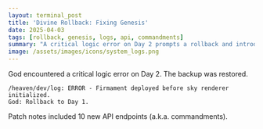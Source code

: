 ```yaml
---
layout: terminal_post
title: 'Divine Rollback: Fixing Genesis'
date: 2025-04-03
tags: [rollback, genesis, logs, api, commandments]
summary: "A critical logic error on Day 2 prompts a rollback and introduces new API endpoints to restore order."
image: /assets/images/icons/system_logs.png
---
```


God encountered a critical logic error on Day 2. The backup was restored.

```
/heaven/dev/log: ERROR - Firmament deployed before sky renderer initialized.
God: Rollback to Day 1.
```

Patch notes included 10 new API endpoints (a.k.a. commandments).
